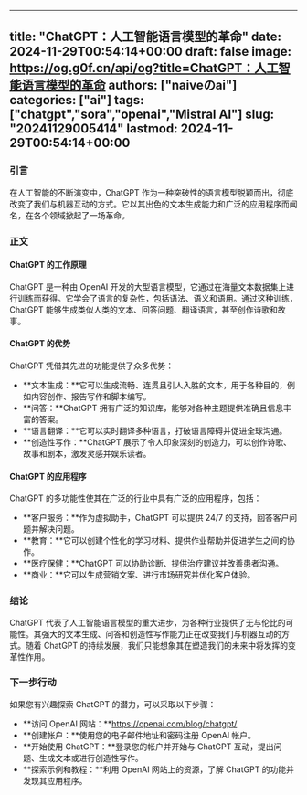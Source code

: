 
---
title: "ChatGPT：人工智能语言模型的革命"
date: 2024-11-29T00:54:14+00:00
draft: false
image: https://og.g0f.cn/api/og?title=ChatGPT：人工智能语言模型的革命
authors: ["naiveのai"]
categories: ["ai"]
tags: ["chatgpt","sora","openai","Mistral AI"]
slug: "20241129005414"
lastmod: 2024-11-29T00:54:14+00:00
---
### 引言

在人工智能的不断演变中，ChatGPT 作为一种突破性的语言模型脱颖而出，彻底改变了我们与机器互动的方式。它以其出色的文本生成能力和广泛的应用程序而闻名，在各个领域掀起了一场革命。

### 正文

#### ChatGPT 的工作原理

ChatGPT 是一种由 OpenAI 开发的大型语言模型，它通过在海量文本数据集上进行训练而获得。它学会了语言的复杂性，包括语法、语义和语用。通过这种训练，ChatGPT 能够生成类似人类的文本、回答问题、翻译语言，甚至创作诗歌和故事。

#### ChatGPT 的优势

ChatGPT 凭借其先进的功能提供了众多优势：

- **文本生成：**它可以生成流畅、连贯且引人入胜的文本，用于各种目的，例如内容创作、报告写作和脚本编写。
- **问答：**ChatGPT 拥有广泛的知识库，能够对各种主题提供准确且信息丰富的答案。
- **语言翻译：**它可以实时翻译多种语言，打破语言障碍并促进全球沟通。
- **创造性写作：**ChatGPT 展示了令人印象深刻的创造力，可以创作诗歌、故事和剧本，激发灵感并娱乐读者。

#### ChatGPT 的应用程序

ChatGPT 的多功能性使其在广泛的行业中具有广泛的应用程序，包括：

- **客户服务：**作为虚拟助手，ChatGPT 可以提供 24/7 的支持，回答客户问题并解决问题。
- **教育：**它可以创建个性化的学习材料、提供作业帮助并促进学生之间的协作。
- **医疗保健：**ChatGPT 可以协助诊断、提供治疗建议并改善患者沟通。
- **商业：**它可以生成营销文案、进行市场研究并优化客户体验。

### 结论

ChatGPT 代表了人工智能语言模型的重大进步，为各种行业提供了无与伦比的可能性。其强大的文本生成、问答和创造性写作能力正在改变我们与机器互动的方式。随着 ChatGPT 的持续发展，我们只能想象其在塑造我们的未来中将发挥的变革性作用。

### 下一步行动

如果您有兴趣探索 ChatGPT 的潜力，可以采取以下步骤：

- **访问 OpenAI 网站：**https://openai.com/blog/chatgpt/
- **创建帐户：**使用您的电子邮件地址和密码注册 OpenAI 帐户。
- **开始使用 ChatGPT：**登录您的帐户并开始与 ChatGPT 互动，提出问题、生成文本或进行创造性写作。
- **探索示例和教程：**利用 OpenAI 网站上的资源，了解 ChatGPT 的功能并发现其应用程序。
